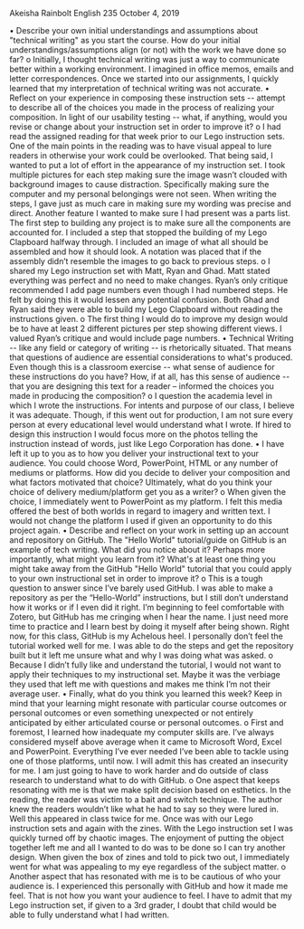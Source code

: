 Akeisha Rainbolt
English 235
October 4, 2019	

•	Describe your own initial understandings and assumptions about "technical writing" as you start the course. How do your initial understandings/assumptions align (or not) with the work we have done so far?
o	Initially, I thought technical writing was just a way to communicate better within a working environment. I imagined in office memos, emails and letter correspondences. Once we started into our assignments, I quickly learned that my interpretation of technical writing was not accurate.
•	Reflect on your experience in composing these instruction sets -- attempt to describe all of the choices you made in the process of realizing your composition. In light of our usability testing -- what, if anything, would you revise or change about your instruction set in order to improve it?
o	I had read the assigned reading for that week prior to our Lego instruction sets. One of the main points in the reading was to have visual appeal to lure readers in otherwise your work could be overlooked. That being said, I wanted to put a lot of effort in the appearance of my instruction set. I took multiple pictures for each step making sure the image wasn’t clouded with background images to cause distraction. Specifically making sure the computer and my personal belongings were not seen. When writing the steps, I gave just as much care in making sure my wording was precise and direct. Another feature I wanted to make sure I had present was a parts list. The first step to building any project is to make sure all the components are accounted for. I included a step that stopped the building of my Lego Clapboard halfway through. I included an image of what all should be assembled and how it should look. A notation was placed that if the assembly didn’t resemble the images to go back to previous steps. 
o	I shared my Lego instruction set with Matt, Ryan and Ghad. Matt stated everything was perfect and no need to make changes. Ryan’s only critique recommended I add page numbers even though I had numbered steps. He felt by doing this it would lessen any potential confusion. Both Ghad and Ryan said they were able to build my Lego Clapboard without reading the instructions given. 
o	The first thing I would do to improve my design would be to have at least 2 different pictures per step showing different views. I valued Ryan’s critique and would include page numbers. 
•	Technical Writing -- like any field or category of writing -- is rhetorically situated. That means that questions of audience are essential considerations to what's produced. Even though this is a classroom exercise -- what sense of audience for these instructions do you have? How, if at all, has this sense of audience -- that you are designing this text for a reader – informed the choices you made in producing the composition?
o	I question the academia level in which I wrote the instructions. For intents and purpose of our class, I believe it was adequate. Though, if this went out for production, I am not sure every person at every educational level would understand what I wrote. If hired to design this instruction I would focus more on the photos telling the instruction instead of words, just like Lego Corporation has done.
•	I have left it up to you as to how you deliver your instructional text to your audience. You could choose Word, PowerPoint, HTML or any number of mediums or platforms. How did you decide to deliver your composition and what factors motivated that choice? Ultimately, what do you think your choice of delivery medium/platform get you as a writer?
o	When given the choice, I immediately went to PowerPoint as my platform. I felt this media offered the best of both worlds in regard to imagery and written text. I would not change the platform I used if given an opportunity to do this project again.
•	Describe and reflect on your work in setting up an account and repository on GitHub. The "Hello World" tutorial/guide on GitHub is an example of tech writing. What did you notice about it? Perhaps more importantly, what might you learn from it? What's at least one thing you might take away from the GitHub "Hello World" tutorial that you could apply to your own instructional set in order to improve it? 
o	This is a tough question to answer since I’ve barely used GitHub. I was able to make a repository as per the “Hello-World” instructions, but I still don’t understand how it works or if I even did it right. I’m beginning to feel comfortable with Zotero, but GitHub has me cringing when I hear the name. I just need more time to practice and I learn best by doing it myself after being shown. Right now, for this class, GitHub is my Achelous heel. I personally don’t feel the tutorial worked well for me. I was able to do the steps and get the repository built but it left me unsure what and why I was doing what was asked.
o	Because I didn’t fully like and understand the tutorial, I would not want to apply their techniques to my instructional set. Maybe it was the verbiage they used that left me with questions and makes me think I’m not their average user.
•	Finally, what do you think you learned this week? Keep in mind that your learning might resonate with particular course outcomes or personal outcomes or even something unexpected or not entirely anticipated by either articulated course or personal outcomes.
o	First and foremost, I learned how inadequate my computer skills are. I’ve always considered myself above average when it came to Microsoft Word, Excel and PowerPoint. Everything I’ve ever needed I’ve been able to tackle using one of those platforms, until now. I will admit this has created an insecurity for me. I am just going to have to work harder and do outside of class research to understand what to do with GitHub.
o	One aspect that keeps resonating with me is that we make split decision based on esthetics. In the reading, the reader was victim to a bait and switch technique. The author knew the readers wouldn’t like what he had to say so they were lured in. Well this appeared in class twice for me. Once was with our Lego instruction sets and again with the zines. With the Lego instruction set I was quickly turned off by chaotic images. The enjoyment of putting the object together left me and all I wanted to do was to be done so I can try another design. When given the box of zines and told to pick two out, I immediately went for what was appealing to my eye regardless of the subject matter.
o	Another aspect that has resonated with me is to be cautious of who your audience is. I experienced this personally with GitHub and how it made me feel. That is not how you want your audience to feel. I have to admit that my Lego instruction set, if given to a 3rd grader, I doubt that child would be able to fully understand what I had written.


